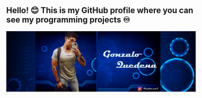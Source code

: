 ##  Hello! 😊 This is my GitHub profile where you can see my programming projects ♾️ 
![gonzalo-quedena-banner](https://raw.githubusercontent.com/GonzaQued/GonzaQued/main/src/banner-github-quedena.png)